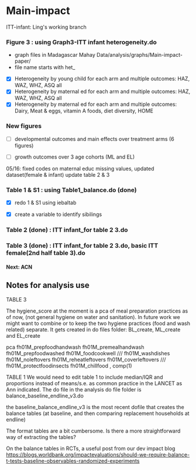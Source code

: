 # Main-impact


ITT-infant: Ling's working branch



### Figure 3 : using Graph3-ITT infant heterogeneity.do
- graph files in Madagascar Mahay Data/analysis/graphs/Main-impact-paper/
- file name starts with het_
- [x] Heterogeneity by young child for each arm and multiple outcomes: HAZ, WAZ, WHZ, ASQ all
- [x] Heterogeneity by maternal ed for each arm and multiple outcomes: HAZ, WAZ, WHZ, ASQ all
- [x] Heterogeneity by maternal ed for each arm and multiple outcomes: Dairy, Meat & eggs, vitamin A foods, diet diversity, HOME

### New figures
- [ ] developmental outcomes and main effects over treatment arms (6 figures)
- [ ] growth outcomes over 3 age cohorts (ML and EL)


05/16: 
fixed codes on maternal educ missing values, updated dataset(female & infant)
update table 2 & 3

### Table 1 & S1 : using Table1_balance.do (done)
- [x] redo 1 & S1 using iebaltab
- [x] create a variable to identify sibilings


### Table 2 (done) : ITT infant_for table 2 3.do 

 
### Table 3 (done) : ITT infant_for table 2 3.do, basic ITT female(2nd half table 3).do



#### Next: ACN


## Notes for analysis use



TABLE 3

The hygiene_score at the moment is a pca of meal preparation practices as of now, (not general hygiene on water and sanitation).
In future work we might want to combine or to keep the two hygiene practices (food and wash related) separate.
It gets created in do files folder: BL_create, ML_create and EL_create
 
pca fh01M_prepfoodhandwash fh01M_premealhandwash fh01M_prepfoodwashed fh01M_foodcookwell ///
                fh01M_washdishes fh01M_noleftovers fh01M_reheatleftovers fh01M_coverleftovers ///
                fh01M_protectfoodinsects fh01M_chillfood , comp(1)


TABLE 1
We would need to edit table 1 to include median/IQR and proportions instead of means/s.e. as common practice in the LANCET as Ann indicated.
The do file in the analysis do file folder is balance_baseline_endline_v3.do

the baseline_balance_endline_v3 is the most recent dofile that creates the balance tables 
(at baseline, and then comparing replacement households at endline)


The format tables are a bit cumbersome. Is there a more straightforward way of extracting the tables?
 
On the balance tables in RCTs, a useful post from our dev impact blog https://blogs.worldbank.org/impactevaluations/should-we-require-balance-t-tests-baseline-observables-randomized-experiments
